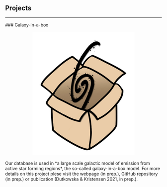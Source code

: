 ## Projects
<hr>
### Galaxy-in-a-box
<p style="text-align:center"><img src="./Images/gal-in-a-box-shadow.jpeg" alt="galaxy in a box" style="max-width: 65%"></p>
Our database is used in *a large scale galactic model of emission from active star forming regions*, the so-called galaxy-in-a-box model. For more details on this project plese visit the webpage (in prep.), GitHub repository (in prep.) or publication (Dutkowska & Kristensen 2021, in prep.).
